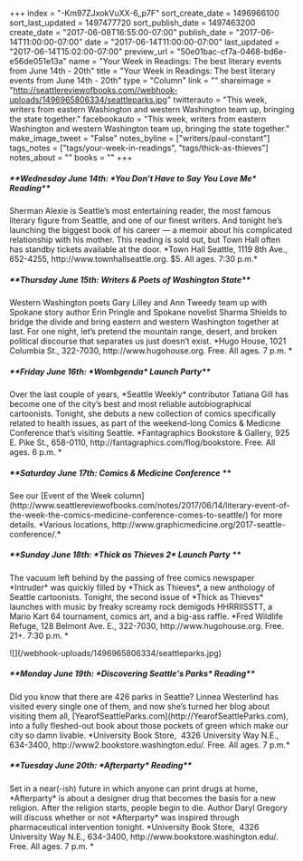 +++
index = "-Km97ZJxokVuXX-6_p7F"
sort_create_date = 1496966100
sort_last_updated = 1497477720
sort_publish_date = 1497463200
create_date = "2017-06-08T16:55:00-07:00"
publish_date = "2017-06-14T11:00:00-07:00"
date = "2017-06-14T11:00:00-07:00"
last_updated = "2017-06-14T15:02:00-07:00"
preview_url = "50e01bac-cf7a-0468-bd6e-e56de051e13a"
name = "Your Week in Readings: The best literary events from June 14th - 20th"
title = "Your Week in Readings: The best literary events from June 14th - 20th"
type = "Column"
link = ""
shareimage = "http://seattlereviewofbooks.com//webhook-uploads/1496965806334/seattleparks.jpg"
twitterauto = "This week, writers from eastern Washington and western Washington team up, bringing the state together."
facebookauto = "This week, writers from eastern Washington and western Washington team up, bringing the state together."
make_image_tweet = "False"
notes_byline = ["writers/paul-constant"]
tags_notes = ["tags/your-week-in-readings", "tags/thick-as-thieves"]
notes_about = ""
books = ""
+++
<p class="noindent"><h5>**Wednesday June 14th: *You Don’t Have to Say You Love Me* Reading**</h5></p> 
Sherman Alexie is Seattle’s most entertaining reader, the most famous literary figure from Seattle, and one of our finest writers. And tonight he’s launching the biggest book of his career — a memoir about his complicated relationship with his mother. This reading is sold out, but Town Hall often has standby tickets available at the door.
*Town Hall Seattle, 1119 8th Ave., 652-4255, http://www.townhallseattle.org. $5. All ages. 7:30 p.m.* 
 
 <p class="noindent"><h5>**Thursday June 15th: Writers & Poets of Washington State**</h5></p>
Western Washington poets Gary Lilley and Ann Tweedy team up with Spokane story author Erin Pringle and Spokane novelist Sharma Shields to bridge the divide and bring eastern and western Washington together at last. For one night, let’s pretend the mountain range, desert, and broken political discourse that separates us just doesn’t exist. 
*Hugo House, 1021 Columbia St., 322-7030, http://www.hugohouse.org. Free. All ages. 7 p.m. *
 
<p class="noindent"><h5>**Friday June 16th: *Wombgenda* Launch Party**</h5></p> 
Over the last couple of years, *Seattle Weekly* contributor Tatiana Gill has become one of the city’s best and most reliable autobiographical cartoonists. Tonight, she debuts a new collection of comics specifically related to health issues, as part of the weekend-long Comics & Medicine Conference that’s visiting Seattle. 
*Fantagraphics Bookstore & Gallery, 925 E. Pike St., 658-0110, http://fantagraphics.com/flog/bookstore. Free. All ages. 6 p.m. *

<p class="noindent"><h5>**Saturday June 17th: Comics & Medicine Conference
**</h5></p> 
See our [Event of the Week column](http://www.seattlereviewofbooks.com/notes/2017/06/14/literary-event-of-the-week-the-comics-medicine-conference-comes-to-seattle/) for more details.
*Various locations, http://www.graphicmedicine.org/2017-seattle-conference/.*

<p class="noindent"><h5>**Sunday June 18th: *Thick as Thieves 2* Launch Party
**</h5></p> 
The vacuum left behind by the passing of free comics newspaper *Intruder* was quickly filled by *Thick as Thieves*, a new anthology of Seattle cartoonists. Tonight, the second issue of *Thick as Thieves* launches with music by freaky screamy rock demigods HHRRIISSTT, a Mario Kart 64 tournament, comics art, and a big-ass raffle.
*Fred Wildlife Refuge, 128 Belmont Ave. E., 322-7030, http://www.hugohouse.org. Free. 21+. 7:30 p.m. *

<p class="image-left">![](/webhook-uploads/1496965806334/seattleparks.jpg)</p>

<p class="noindent"><h5>**Monday June 19th: *Discovering Seattle's Parks* Reading**</h5></p> 
Did you know that there are 426 parks in Seattle? Linnea Westerlind has visited every single one of them, and now she’s turned her blog about visiting them all, [YearofSeattleParks.com](http://YearofSeattleParks.com), into a fully fleshed-out book about those pockets of green which make our city so damn livable. 
*University Book Store,  4326 University Way N.E., 634-3400, http://www2.bookstore.washington.edu/. Free. All ages. 7 p.m.* 

<p class="noindent"><h5>**Tuesday June 20th: *Afterparty* Reading**</h5></p> 
Set in a near(-ish) future in which anyone can print drugs at home, *Afterparty* is about a designer drug that becomes the basis for a new religion. After the religion starts, people begin to die.  Author Daryl Gregory will discuss whether or not *Afterparty* was inspired through pharmaceutical intervention tonight.
*University Book Store,  4326 University Way N.E., 634-3400, http://www.bookstore.washington.edu/. Free. All ages. 7 p.m. *
